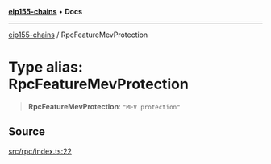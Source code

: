 [**eip155-chains**](../README.md) • **Docs**

***

[eip155-chains](../globals.md) / RpcFeatureMevProtection

# Type alias: RpcFeatureMevProtection

> **RpcFeatureMevProtection**: `"MEV protection"`

## Source

[src/rpc/index.ts:22](https://github.com/ivanzzeth/eip155-chains/blob/79a991ef2c76d4c7ef198819db7421c4151b4602/src/rpc/index.ts#L22)
